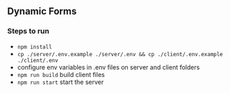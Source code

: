 ## Dynamic Forms

### Steps to run
 - `npm install`
 - `cp ./server/.env.example ./server/.env && cp ./client/.env.example ./client/.env`
 - configure env variables in .env files on server and client folders
 - `npm run build` build client files
 - `npm run start` start the server
